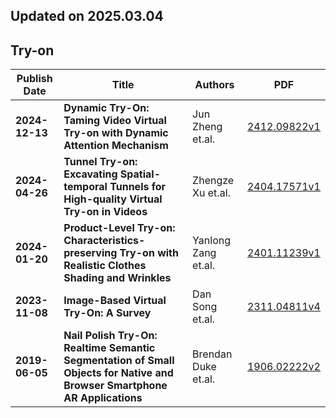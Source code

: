 ## Updated on 2025.03.04

## Try-on

|Publish Date|Title|Authors|PDF|
|---|---|---|---|
|**2024-12-13**|**Dynamic Try-On: Taming Video Virtual Try-on with Dynamic Attention Mechanism**|Jun Zheng et.al.|[2412.09822v1](http://arxiv.org/abs/2412.09822v1)|
|**2024-04-26**|**Tunnel Try-on: Excavating Spatial-temporal Tunnels for High-quality Virtual Try-on in Videos**|Zhengze Xu et.al.|[2404.17571v1](http://arxiv.org/abs/2404.17571v1)|
|**2024-01-20**|**Product-Level Try-on: Characteristics-preserving Try-on with Realistic Clothes Shading and Wrinkles**|Yanlong Zang et.al.|[2401.11239v1](http://arxiv.org/abs/2401.11239v1)|
|**2023-11-08**|**Image-Based Virtual Try-On: A Survey**|Dan Song et.al.|[2311.04811v4](http://arxiv.org/abs/2311.04811v4)|
|**2019-06-05**|**Nail Polish Try-On: Realtime Semantic Segmentation of Small Objects for Native and Browser Smartphone AR Applications**|Brendan Duke et.al.|[1906.02222v2](http://arxiv.org/abs/1906.02222v2)|

